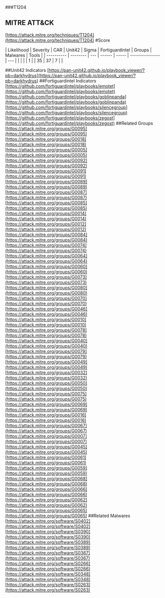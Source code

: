 ###T1204
## MITRE ATT&CK
[https://attack.mitre.org/techniques/T1204](https://attack.mitre.org/techniques/T1204)
#Score

| Likelihood | Severity | CAR | Unit42 | Sigma | Fortiguardintel | Groups | Malwares | Tools |
| ---------- | -------- | --- | ------ | ----- | --------------- | ---  |
 |   |   |   | 1 |   | 35 | 37 | 7 |   |

##Unit42 Indicators
[https://pan-unit42.github.io/playbook_viewer/?pb=darkhydrus](https://pan-unit42.github.io/playbook_viewer/?pb=darkhydrus)
[]()
##Fortiguardintel Indicators
[https://github.com/fortiguardintel/playbooks/emotet](https://github.com/fortiguardintel/playbooks/emotet)
[https://github.com/fortiguardintel/playbooks/goblinpanda](https://github.com/fortiguardintel/playbooks/goblinpanda)
[https://github.com/fortiguardintel/playbooks/silencegroup](https://github.com/fortiguardintel/playbooks/silencegroup)
[https://github.com/fortiguardintel/playbooks/zegost](https://github.com/fortiguardintel/playbooks/zegost)
[]()
##Related Groups
[https://attack.mitre.org/groups/G0095](https://attack.mitre.org/groups/G0095)
[https://attack.mitre.org/groups/G0018](https://attack.mitre.org/groups/G0018)
[https://attack.mitre.org/groups/G0005](https://attack.mitre.org/groups/G0005)
[https://attack.mitre.org/groups/G0092](https://attack.mitre.org/groups/G0092)
[https://attack.mitre.org/groups/G0091](https://attack.mitre.org/groups/G0091)
[https://attack.mitre.org/groups/G0089](https://attack.mitre.org/groups/G0089)
[https://attack.mitre.org/groups/G0087](https://attack.mitre.org/groups/G0087)
[https://attack.mitre.org/groups/G0085](https://attack.mitre.org/groups/G0085)
[https://attack.mitre.org/groups/G0014](https://attack.mitre.org/groups/G0014)
[https://attack.mitre.org/groups/G0012](https://attack.mitre.org/groups/G0012)
[https://attack.mitre.org/groups/G0084](https://attack.mitre.org/groups/G0084)
[https://attack.mitre.org/groups/G0074](https://attack.mitre.org/groups/G0074)
[https://attack.mitre.org/groups/G0064](https://attack.mitre.org/groups/G0064)
[https://attack.mitre.org/groups/G0060](https://attack.mitre.org/groups/G0060)
[https://attack.mitre.org/groups/G0073](https://attack.mitre.org/groups/G0073)
[https://attack.mitre.org/groups/G0080](https://attack.mitre.org/groups/G0080)
[https://attack.mitre.org/groups/G0070](https://attack.mitre.org/groups/G0070)
[https://attack.mitre.org/groups/G0046](https://attack.mitre.org/groups/G0046)
[https://attack.mitre.org/groups/G0010](https://attack.mitre.org/groups/G0010)
[https://attack.mitre.org/groups/G0078](https://attack.mitre.org/groups/G0078)
[https://attack.mitre.org/groups/G0040](https://attack.mitre.org/groups/G0040)
[https://attack.mitre.org/groups/G0079](https://attack.mitre.org/groups/G0079)
[https://attack.mitre.org/groups/G0049](https://attack.mitre.org/groups/G0049)
[https://attack.mitre.org/groups/G0032](https://attack.mitre.org/groups/G0032)
[https://attack.mitre.org/groups/G0050](https://attack.mitre.org/groups/G0050)
[https://attack.mitre.org/groups/G0075](https://attack.mitre.org/groups/G0075)
[https://attack.mitre.org/groups/G0069](https://attack.mitre.org/groups/G0069)
[https://attack.mitre.org/groups/G0016](https://attack.mitre.org/groups/G0016)
[https://attack.mitre.org/groups/G0067](https://attack.mitre.org/groups/G0067)
[https://attack.mitre.org/groups/G0007](https://attack.mitre.org/groups/G0007)
[https://attack.mitre.org/groups/G0045](https://attack.mitre.org/groups/G0045)
[https://attack.mitre.org/groups/G0061](https://attack.mitre.org/groups/G0061)
[https://attack.mitre.org/groups/G0059](https://attack.mitre.org/groups/G0059)
[https://attack.mitre.org/groups/G0068](https://attack.mitre.org/groups/G0068)
[https://attack.mitre.org/groups/G0066](https://attack.mitre.org/groups/G0066)
[https://attack.mitre.org/groups/G0062](https://attack.mitre.org/groups/G0062)
[https://attack.mitre.org/groups/G0065](https://attack.mitre.org/groups/G0065)
[]()
##Related Malwares
[https://attack.mitre.org/software/S0402](https://attack.mitre.org/software/S0402)
[https://attack.mitre.org/software/S0390](https://attack.mitre.org/software/S0390)
[https://attack.mitre.org/software/S0389](https://attack.mitre.org/software/S0389)
[https://attack.mitre.org/software/S0367](https://attack.mitre.org/software/S0367)
[https://attack.mitre.org/software/S0266](https://attack.mitre.org/software/S0266)
[https://attack.mitre.org/software/S0348](https://attack.mitre.org/software/S0348)
[https://attack.mitre.org/software/S0263](https://attack.mitre.org/software/S0263)
[]()
